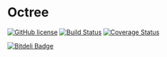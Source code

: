 # Octree

[![GitHub license](https://img.shields.io/badge/license-MIT-blue.svg)](https://raw.githubusercontent.com/adriankrupa/octree/master/LICENSE) [![Build Status](https://travis-ci.org/adriankrupa/Octree.svg?branch=master)](https://travis-ci.org/adriankrupa/Octree) [![Coverage Status](https://coveralls.io/repos/adriankrupa/Octree/badge.svg?branch=master&service=github)](https://coveralls.io/github/adriankrupa/Octree?branch=master)


[![Bitdeli Badge](https://d2weczhvl823v0.cloudfront.net/adriankrupa/octree/trend.png)](https://bitdeli.com/free "Bitdeli Badge")


